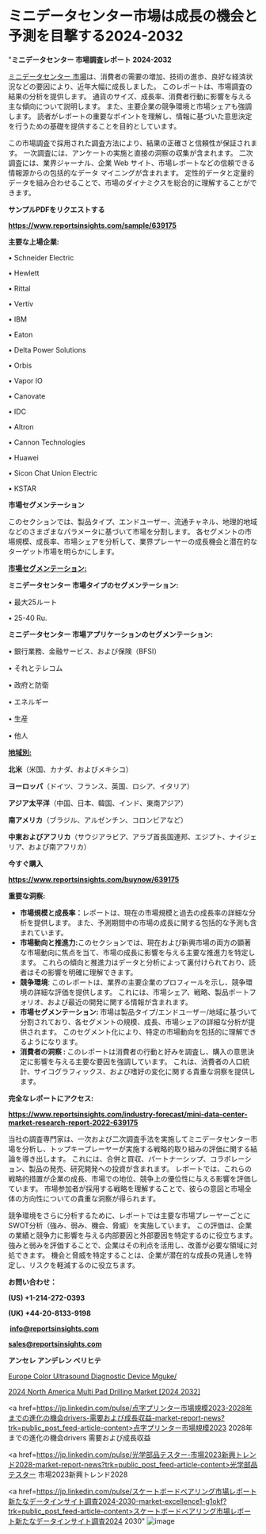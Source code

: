  # ミニデータセンター市場は成長の機会と予測を目撃する2024-2032

"<strong>ミニデータセンター 市場調査レポート 2024-2032</strong>

<a href=https://www.reportsinsights.com/sample/639175>ミニデータセンター 市場</a>は、消費者の需要の増加、技術の進歩、良好な経済状況などの要因により、近年大幅に成長しました。 このレポートは、市場調査の結果の分析を提供します。 通貨のサイズ、成長率、消費者行動に影響を与える主な傾向について説明します。 また、主要企業の競争環境と市場シェアも強調します。 読者がレポートの重要なポイントを理解し、情報に基づいた意思決定を行うための基礎を提供することを目的としています。

この市場調査で採用された調査方法により、結果の正確さと信頼性が保証されます。 一次調査には、アンケートの実施と直接の洞察の収集が含まれます。 二次調査には、業界ジャーナル、企業 Web サイト、市場レポートなどの信頼できる情報源からの包括的なデータ マイニングが含まれます。 定性的データと定量的データを組み合わせることで、市場のダイナミクスを総合的に理解することができます。

<strong><b>サンプルPDFをリクエストする</b></strong>

<a href=https://www.reportsinsights.com/sample/639175><strong><u>https://www.reportsinsights.com/sample/639175</u></strong></a>

<strong>主要な上場企業:</strong>

• Schneider Electric

• Hewlett

• Rittal

• Vertiv

• IBM

• Eaton

• Delta Power Solutions

• Orbis

• Vapor IO

• Canovate

• IDC

• Altron

• Cannon Technologies

• Huawei

• Sicon Chat Union Electric

• KSTAR

<strong>市場セグメンテーション</strong>

このセクションでは、製品タイプ、エンドユーザー、流通チャネル、地理的地域などのさまざまなパラメータに基づいて市場を分割します。 各セグメントの市場規模、成長率、市場シェアを分析して、業界プレーヤーの成長機会と潜在的なターゲット市場を明らかにします。

<strong><u>市場セグメンテーション</u></strong><strong><u>:</u></strong>

<strong>ミニデータセンター 市場タイプのセグメンテーション:</strong>

• 最大25ルート

• 25-40 Ru.

<strong>ミニデータセンター 市場アプリケーションのセグメンテーション:</strong>

• 銀行業務、金融サービス、および保険（BFSI）

• それとテレコム

• 政府と防衛

• エネルギー

• 生産

• 他人

<strong><u>地域別</u></strong><strong><u>:</u></strong>

<strong>北米</strong>（米国、カナダ、およびメキシコ）

<strong>ヨーロッパ</strong>（ドイツ、フランス、英国、ロシア、イタリア）

<strong>アジア太平洋</strong>（中国、日本、韓国、インド、東南アジア）

<strong>南アメリカ</strong>（ブラジル、アルゼンチン、コロンビアなど）

<strong>中東およびアフリカ</strong>（サウジアラビア、アラブ首長国連邦、エジプト、ナイジェリア、および南アフリカ）

<strong>今すぐ購入</strong>

<a href=https://www.reportsinsights.com/buynow/639175><strong><u>https://www.reportsinsights.com/buynow/639175</u></strong></a>

<strong>重要な洞察:</strong>
<ul>
  <li><strong>市場規模と成長率：</strong>レポートは、現在の市場規模と過去の成長率の詳細な分析を提供します。 また、予測期間中の市場の成長に関する包括的な予測も含まれています。</li>
  <li><strong>市場動向と推進力:</strong>このセクションでは、現在および新興市場の両方の顕著な市場動向に焦点を当て、市場の成長に影響を与える主要な推進力を特定します。 これらの傾向と推進力はデータと分析によって裏付けられており、読者はその影響を明確に理解できます。</li>
  <li><strong>競争環境</strong>: このレポートは、業界の主要企業のプロフィールを示し、競争環境の詳細な評価を提供します。 これには、市場シェア、戦略、製品ポートフォリオ、および最近の開発に関する情報が含まれます。</li>
  <li><strong>市場セグメンテーション: </strong>市場は製品タイプ/エンドユーザー/地域に基づいて分割されており、各セグメントの規模、成長、市場シェアの詳細な分析が提供されます。 このセグメント化により、特定の市場動向を包括的に理解できるようになります。</li>
  <li><strong>消費者の洞察 : </strong>このレポートは消費者の行動と好みを調査し、購入の意思決定に影響を与える主要な要因を強調しています。 これは、消費者の人口統計、サイコグラフィックス、および嗜好の変化に関する貴重な洞察を提供します。</li>
</ul>
<strong>完全なレポートにアクセス:</strong>

<a href=https://www.reportsinsights.com/industry-forecast/mini-data-center-market-research-report-2022-639175><strong><u><b>https://www.reportsinsights.com/industry-forecast/mini-data-center-market-research-report-2022-639175</b></u></strong></a>

当社の調査専門家は、一次および二次調査手法を実施してミニデータセンター市場を分析し、トップキープレーヤーが実施する戦略的取り組みの評価に関する結論を導き出します。 これには、合併と買収、パートナーシップ、コラボレーション、製品の発売、研究開発への投資が含まれます。 レポートでは、これらの戦略的措置が企業の成長、市場での地位、競争上の優位性に与える影響を評価しています。 市場参加者が採用する戦略を理解することで、彼らの意図と市場全体の方向性についての貴重な洞察が得られます。

競争環境をさらに分析するために、レポートでは主要な市場プレーヤーごとにSWOT分析（強み、弱み、機会、脅威）を実施しています。 この評価は、企業の業績と競争力に影響を与える内部要因と外部要因を特定するのに役立ちます。 強みと弱みを評価することで、企業はその利点を活用し、改善が必要な領域に対処できます。 機会と脅威を特定することは、企業が潜在的な成長の見通しを特定し、リスクを軽減するのに役立ちます。

<strong>お問い合わせ：</strong>

<strong>(US) +1-214-272-0393</strong>

<strong>(UK) +44-20-8133-9198</strong>

<strong> </strong><a href=info@reportsinsights.com><strong><u>info@reportsinsights.com</u></strong></a>

<a href=sales@reportsinsights.com><strong><u>sales@reportsinsights.com</u></strong></a>

<strong>アンセレ アンデレン ベリヒテ</strong>

<a href=https://www.linkedin.com/pulse/europe-color-ultrasound-diagnostic-device-mguke/>Europe Color Ultrasound Diagnostic Device Mguke/</a>

<a href=https://www.linkedin.com/pulse/2024-north-america-multi-pad-drilling-market-q3ygf/>2024 North America Multi Pad Drilling Market [2024 2032]</a>

<a href=https://jp.linkedin.com/pulse/点字プリンター市場規模2023-2028年までの進化の機会drivers-需要および成長収益-market-report-news?trk=public_post_feed-article-content>点字プリンター市場規模2023 2028年までの進化の機会drivers 需要および成長収益</a>

<a href=https://jp.linkedin.com/pulse/光学部品テスター-市場2023新興トレンド2028-market-report-news?trk=public_post_feed-article-content>光学部品テスター 市場2023新興トレンド2028</a>

<a href=https://jp.linkedin.com/pulse/スケートボードベアリング市場レポート新たなデータインサイト調査2024-2030-market-excellence1-g1okf?trk=public_post_feed-article-content>スケートボードベアリング市場レポート新たなデータインサイト調査2024 2030</a>"
![image](https://github.com/gayatrid12/RImarketresearch/assets/158473851/5bb7738b-6d81-4f3b-bb52-79c2dafb2c6d)
